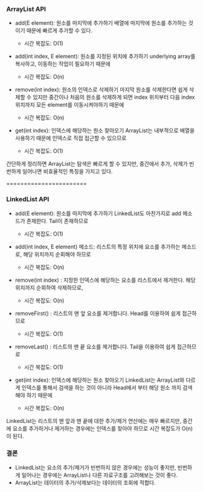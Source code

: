 
### ArrayList API 

* add(E element): 원소를 마지막에 추가하기
배열에 마지막에 원소를 추가하는 것이기 때문에 빠르게 추가할 수 있다.
  * 시간 복잡도: O(1)

* add(int index, E element): 원소를 지정된 위치에 추가하기
underlying array를 복사하고, 이동하는 작업이 필요하기 때문에
  * 시간 복잡도: O(n)

* remove(int index): 원소의 인덱스로 삭제하기
마지막 원소를 삭제한다면 쉽게 삭제할 수 있지만 중간이나 처음의 원소를 삭제하게 되면 
index 위치부터 다음 index 위치까지 모든 element를 이동시켜야하기 때문에 
  * 시간 복잡도: O(n)

* get(int index): 인덱스에 해당하는 원소 찾아오기
ArrayList는 내부적으로 배열을 사용하기 때문에 인덱스로 직접 접근할 수 있으므로
  * 시간 복잡도: O(1)

간단하게 정리하면 ArrayList는 탐색은 빠르게 할 수 있지만, 중간에서 추가, 삭제가 빈번하게 일어나면 비효율적인 특징을 가지고 있다.

=======================


### LinkedList API

* add(E element): 원소를 마지막에 추가하기
LinkedList도 마찬가지로 add 메소드가 존재한다. 
Tail이 존재하므로 
  * 시간 복잡도: O(1)

* add(int index, E element) 메소드: 리스트의 특정 위치에 요소를 추가하는 메소드로, 
해당 위치까지 순회해야 하므로 
  * 시간 복잡도: O(n)

* remove(int index) : 지정한 인덱스에 해당하는 요소를 리스트에서 제거한다.
해당 위치까지 순회하여 삭제하므로,
  * 시간 복잡도: O(n)

* removeFirst() : 리스트의 맨 앞 요소를 제거합니다. Head를 이용하여 쉽게 접근하므로
  * 시간 복잡도: O(1) 

* removeLast() : 리스트의 맨 끝 요소를 제거합니다. Tail을 이용하여 쉽게 접근하므로
  * 시간 복잡도: O(1)

* get(int index): 인덱스에 해당하는 원소 찾아오기
LinkedList는 ArrayList와 다르게 인덱스를 통해서 검색을 하는 것이 아니라
Head에서 부터 해당 원소 까지 검색해야 하기 때문에 
  * 시간 복잡도: O(n)


LinkedList는 리스트의 맨 앞과 맨 끝에 대한 추가/제거 연산에는 매우 빠르지만, 
중간에 요소를 추가하거나 제거하는 경우에는 인덱스를 찾아야 하므로 시간 복잡도가 O(n)이 된다.

### 결론

* LinkedList는 요소의 추가/제거가 빈번하지 않은 경우에는 성능이 좋지만, 
빈번하게 일어나는 경우에는 ArrayList나 다른 자료구조를 고려해보는 것이 좋다.
* ArrayList는 데이터의 추가/삭제보다는 데이터의 조회에 적합다.



